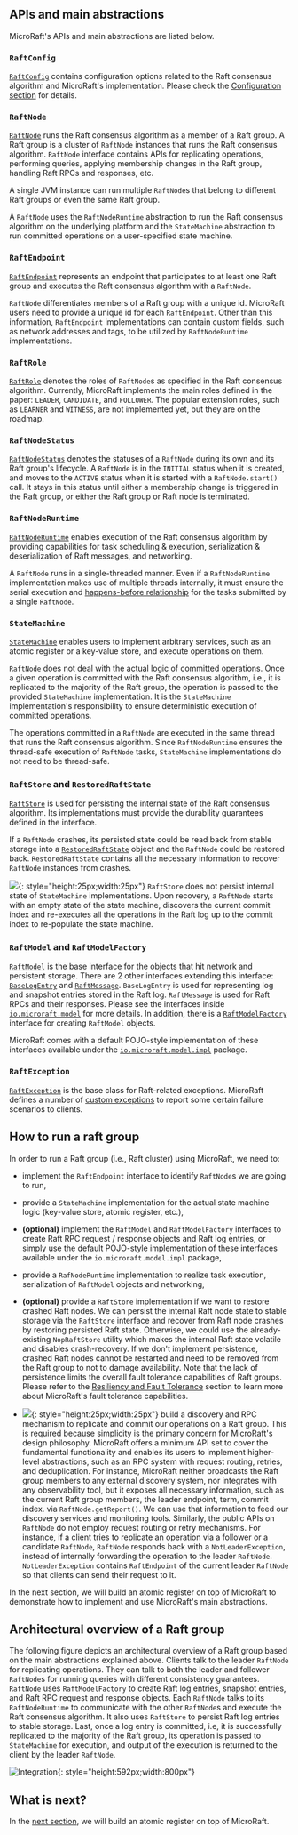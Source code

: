 
## APIs and main abstractions

MicroRaft's APIs and main abstractions are listed below. 

### `RaftConfig`

[`RaftConfig`](https://github.com/metanet/MicroRaft/blob/master/microraft/src/main/java/io/microraft/RaftConfig.java) 
contains configuration options related to the Raft consensus algorithm and 
MicroRaft's implementation. Please check the 
[Configuration section](../../user-guide/configuration/) for details.


### `RaftNode`

[`RaftNode`](https://github.com/metanet/MicroRaft/blob/master/microraft/src/main/java/io/microraft/RaftNode.java) 
runs the Raft consensus algorithm as a member of a Raft group. A Raft group is
a cluster of `RaftNode` instances that runs the Raft consensus algorithm. 
`RaftNode` interface contains APIs for replicating operations, performing 
queries, applying membership changes in the Raft group, handling Raft RPCs and 
responses, etc.

A single JVM instance can run multiple `RaftNode`s that belong to different 
Raft groups or even the same Raft group. 

A `RaftNode` uses the `RaftNodeRuntime` abstraction to run the Raft consensus
algorithm on the underlying platform and the `StateMachine` abstraction to run
committed operations on a user-specified state machine. 


### `RaftEndpoint`

[`RaftEndpoint`](https://github.com/metanet/MicroRaft/blob/master/microraft/src/main/java/io/microraft/RaftEndpoint.java) 
represents an endpoint that participates to at least one Raft group and 
executes the Raft consensus algorithm with a `RaftNode`.
 
`RaftNode` differentiates members of a Raft group with a unique id. MicroRaft
users need to provide a unique id for each `RaftEndpoint`. Other than this 
information, `RaftEndpoint` implementations can contain custom fields, such as
network addresses and tags, to be utilized by `RaftNodeRuntime` 
implementations.


### `RaftRole`

[`RaftRole`](https://github.com/metanet/MicroRaft/blob/master/microraft/src/main/java/io/microraft/RaftRole.java) 
denotes the roles of `RaftNode`s as specified in the Raft consensus algorithm. 
Currently, MicroRaft implements the main roles defined in the paper: `LEADER`, 
`CANDIDATE`, and `FOLLOWER`. The popular extension roles, such as `LEARNER` and 
`WITNESS`, are not implemented yet, but they are on the roadmap.


### `RaftNodeStatus`

[`RaftNodeStatus`](https://github.com/metanet/MicroRaft/blob/master/microraft/src/main/java/io/microraft/RaftNodeStatus.java) 
denotes the statuses of a `RaftNode` during its own and its Raft group's 
lifecycle. A `RaftNode` is in the `INITIAL` status when it is created, and
moves to the `ACTIVE` status when it is started with a `RaftNode.start()` call. 
It stays in this status until either a membership change is triggered 
in the Raft group, or either the Raft group or Raft node is terminated. 


### `RaftNodeRuntime`

[`RaftNodeRuntime`](https://github.com/metanet/MicroRaft/blob/master/microraft/src/main/java/io/microraft/runtime/RaftNodeRuntime.java) 
enables execution of the Raft consensus algorithm by providing capabilities for 
task scheduling & execution, serialization & deserialization of Raft messages, 
and networking.

A `RaftNode` runs in a single-threaded manner. Even if a `RaftNodeRuntime` 
implementation makes use of multiple threads internally, it must ensure 
the serial execution and 
[happens-before relationship](https://docs.oracle.com/javase/specs/jls/se8/html/jls-17.html)
for the tasks submitted by a single `RaftNode`.


### `StateMachine`

[`StateMachine`](https://github.com/metanet/MicroRaft/blob/master/microraft/src/main/java/io/microraft/statemachine/StateMachine.java) 
enables users to implement arbitrary services, such as an atomic register or 
a key-value store, and execute operations on them. 

`RaftNode` does not deal with the actual logic of committed operations. Once
a given operation is committed with the Raft consensus algorithm, i.e., it is
replicated to the majority of the Raft group, the operation is passed to 
the provided `StateMachine` implementation. It is 
the `StateMachine` implementation's responsibility to ensure deterministic 
execution of committed operations.
 
The operations committed in a `RaftNode` are executed in the same thread that 
runs the Raft consensus algorithm. Since `RaftNodeRuntime` ensures 
the thread-safe execution of `RaftNode` tasks, `StateMachine` implementations 
do not need to be thread-safe.


### `RaftStore` and `RestoredRaftState`

[`RaftStore`](https://github.com/metanet/MicroRaft/blob/master/microraft/src/main/java/io/microraft/persistence/RaftStore.java) 
is used for persisting the internal state of the Raft consensus algorithm. Its 
implementations must provide the durability guarantees defined 
in the interface.

If a `RaftNode` crashes, its persisted state could be read back from stable 
storage into a 
[`RestoredRaftState`](https://github.com/metanet/MicroRaft/blob/master/microraft/src/main/java/io/microraft/persistence/RestoredRaftState.java) 
object and the `RaftNode` could be restored back. `RestoredRaftState` contains 
all the necessary information to recover `RaftNode` instances from crashes.

![](/img/info.png){: style="height:25px;width:25px"} `RaftStore` does not 
persist internal state of `StateMachine` implementations. Upon recovery, 
a `RaftNode` starts with an empty state of the state machine, discovers 
the current commit index and re-executes all the operations in the Raft log up
to the commit index to re-populate the state machine. 


### `RaftModel` and `RaftModelFactory`

[`RaftModel`](https://github.com/metanet/MicroRaft/blob/master/microraft/src/main/java/io/microraft/model/RaftModel.java)
is the base interface for the objects that hit network and persistent storage. 
There are 2 other interfaces extending this interface:
[`BaseLogEntry`](https://github.com/metanet/MicroRaft/blob/master/microraft/src/main/java/io/microraft/model/log/BaseLogEntry.java) 
and [`RaftMessage`](https://github.com/metanet/MicroRaft/blob/master/microraft/src/main/java/io/microraft/model/message/RaftMessage.java). 
`BaseLogEntry` is used for representing log and snapshot entries stored in 
the Raft log. `RaftMessage` is used for Raft RPCs and their responses. Please 
see the interfaces inside 
[`io.microraft.model`](https://github.com/metanet/MicroRaft/tree/master/microraft/src/main/java/io/microraft/model) 
for more details. In addition, there is a 
[`RaftModelFactory`](https://github.com/metanet/MicroRaft/blob/master/microraft/src/main/java/io/microraft/model/RaftModelFactory.java) 
interface for creating `RaftModel` objects. 

MicroRaft comes with a default POJO-style implementation of these interfaces 
available under the 
[`io.microraft.model.impl`](https://github.com/metanet/MicroRaft/tree/master/microraft/src/main/java/io/microraft/model/impl) 
package.


### `RaftException`

[`RaftException`](https://github.com/metanet/MicroRaft/blob/master/microraft/src/main/java/io/microraft/exception/RaftException.java)
is the base class for Raft-related exceptions. MicroRaft defines a number of 
[custom exceptions]((https://github.com/metanet/MicroRaft/tree/master/microraft/src/main/java/io/microraft/exception)) 
to report some certain failure scenarios to clients. 


## How to run a raft group 

In order to run a Raft group (i.e., Raft cluster) using MicroRaft, we need to:

* implement the `RaftEndpoint` interface to identify `RaftNode`s we are going 
to run,
 
* provide a `StateMachine` implementation for the actual state machine logic 
(key-value store, atomic register, etc.),

* __(optional)__ implement the `RaftModel` and `RaftModelFactory` interfaces to 
create Raft RPC request / response objects and Raft log entries, or simply 
use the default POJO-style implementation of these interfaces available under
the `io.microraft.model.impl` package,

* provide a `RafNodeRuntime` implementation to realize task execution, 
serialization of `RaftModel` objects and networking, 

* __(optional)__ provide a `RaftStore` implementation if we want to restore
crashed Raft nodes. We can persist the internal Raft node state to stable
storage via the `RaftStore` interface and recover from Raft node crashes by
restoring persisted Raft state. Otherwise, we could use the already-existing
`NopRaftStore` utility which makes the internal Raft state volatile and 
disables crash-recovery. If we don't implement persistence, crashed Raft nodes
cannot be restarted and need to be removed from the Raft group to not to damage
availability. Note that the lack of persistence limits the overall fault 
tolerance capabilities of Raft groups. Please refer to the 
[Resiliency and Fault Tolerance](resiliency-and-fault-tolerance.md) section to
learn more about MicroRaft's fault tolerance capabilities. 

* ![](/img/info.png){: style="height:25px;width:25px"} build a discovery and 
RPC mechanism to replicate and commit our operations on a Raft group. This is 
required because simplicity is the primary concern for MicroRaft's design
philosophy. MicroRaft offers a minimum API set to cover the fundamental
functionality and enables its users to implement higher-level abstractions, 
such as an RPC system with request routing, retries, and deduplication. For 
instance, MicroRaft neither broadcasts the Raft group members to any external 
discovery system, nor integrates with any observability tool, but it exposes
all necessary information, such as the current Raft group members, the leader
endpoint, term, commit index. via `RaftNode.getReport()`. We can use that
information to feed our discovery services and monitoring tools. Similarly, 
the public APIs on `RaftNode` do not employ request routing or retry 
mechanisms. For instance, if a client tries to replicate an operation via a
follower or a candidate `RaftNode`, `RaftNode` responds back with a
`NotLeaderException`, instead of internally forwarding the operation to 
the leader `RaftNode`. `NotLeaderException` contains `RaftEndpoint` of 
the current leader `RaftNode` so that clients can send their request to it.

In the next section, we will build an atomic register on top of MicroRaft to
demonstrate how to implement and use MicroRaft's main abstractions.

 
## Architectural overview of a Raft group

The following figure depicts an architectural overview of a Raft group based on
the main abstractions explained above. Clients talk to the leader `RaftNode` 
for replicating operations. They can talk to both the leader and follower 
`RaftNode`s for running queries with different consistency guarantees. 
`RaftNode` uses `RaftModelFactory` to create Raft log entries, snapshot 
entries, and Raft RPC request and response objects. Each `RaftNode` talks to
its `RaftNodeRuntime` to communicate with the other `RaftNode`s and execute the 
Raft consensus algorithm. It also uses `RaftStore` to persist Raft log entries
to stable storage. Last, once a log entry is committed, i.e, it is successfully
replicated to the majority of the Raft group, its operation is passed to 
`StateMachine` for execution, and output of the execution is returned to the 
client by the leader `RaftNode`.

![Integration](/img/architectural_overview.png){: style="height:592px;width:800px"}


## What is next?

In the [next section](tutorial-building-an-atomic-register.md), we will build an atomic
register on top of MicroRaft.

